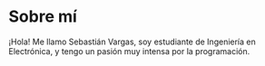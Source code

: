 # Sobre mí
¡Hola! Me llamo Sebastián Vargas, soy estudiante de Ingeniería en Electrónica, y tengo un pasión muy intensa por la programación.
